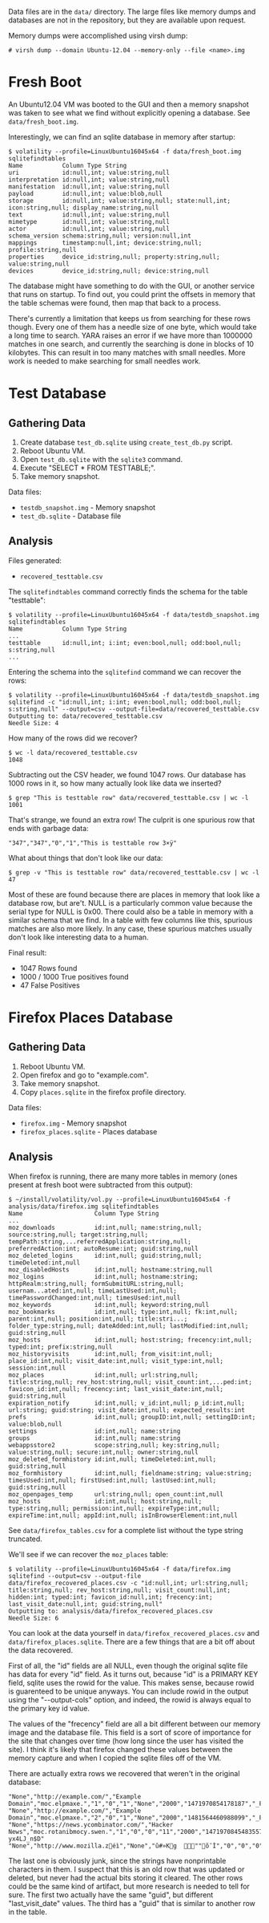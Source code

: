 
Data files are in the `data/` directory. The large files like memory dumps and
databases are not in the repository, but they are available upon request.

Memory dumps were accomplished using virsh dump:

    # virsh dump --domain Ubuntu-12.04 --memory-only --file <name>.img

Fresh Boot
==========

An Ubuntu12.04 VM was booted to the GUI and then a memory snapshot was taken to
see what we find without explicitly opening a database.  See
`data/fresh_boot.img`.

Interestingly, we can find an sqlite database in memory after startup:

    $ volatility --profile=LinuxUbuntu16045x64 -f data/fresh_boot.img sqlitefindtables
    Name           Column Type String
    uri            id:null,int; value:string,null
    interpretation id:null,int; value:string,null
    manifestation  id:null,int; value:string,null
    payload        id:null,int; value:blob,null
    storage        id:null,int; value:string,null; state:null,int; icon:string,null; display_name:string,null
    text           id:null,int; value:string,null
    mimetype       id:null,int; value:string,null
    actor          id:null,int; value:string,null
    schema_version schema:string,null; version:null,int
    mappings       timestamp:null,int; device:string,null; profile:string,null
    properties     device_id:string,null; property:string,null; value:string,null
    devices        device_id:string,null; device:string,null

The database might have something to do with the GUI, or another service that
runs on startup. To find out, you could print the offsets in memory that the
table schemas were found, then map that back to a process.

There's currently a limitation that keeps us from searching for these rows
though. Every one of them has a needle size of one byte, which would take a
long time to search. YARA raises an error if we have more than 1000000 matches
in one search, and currently the searching is done in blocks of 10 kilobytes.
This can result in too many matches with small needles.  More work is needed to
make searching for small needles work.


Test Database
=============

Gathering Data
--------------

  1. Create database `test_db.sqlite` using `create_test_db.py` script.
  2. Reboot Ubuntu VM.
  3. Open `test_db.sqlite` with the `sqlite3` command.
  4. Execute "SELECT * FROM TESTTABLE;".
  5. Take memory snapshot.

Data files:

  * `testdb_snapshot.img` - Memory snapshot
  * `test_db.sqlite` - Database file

Analysis
--------

Files generated:

  * `recovered_testtable.csv`

The `sqlitefindtables` command correctly finds the schema for the table "testtable":

    $ volatility --profile=LinuxUbuntu16045x64 -f data/testdb_snapshot.img sqlitefindtables
    Name           Column Type String
    ...
    testtable      id:null,int; i:int; even:bool,null; odd:bool,null; s:string,null
    ...

Entering the schema into the `sqlitefind` command we can recover the rows:

    $ volatility --profile=LinuxUbuntu16045x64 -f data/testdb_snapshot.img sqlitefind -c "id:null,int; i:int; even:bool,null; odd:bool,null; s:string,null" --output=csv --output-file=data/recovered_testtable.csv
    Outputting to: data/recovered_testtable.csv
    Needle Size: 4

How many of the rows did we recover?

    $ wc -l data/recovered_testtable.csv
    1048

Subtracting out the CSV header, we found 1047 rows. Our database has 1000 rows
in it, so how many actually look like data we inserted?

    $ grep "This is testtable row" data/recovered_testtable.csv | wc -l
    1001

That's strange, we found an extra row! The culprit is one spurious row that
ends with garbage data:

    "347","347","0","1","This is testtable row 3×ÿ"

What about things that don't look like our data:

    $ grep -v "This is testtable row" data/recovered_testtable.csv | wc -l
    47

Most of these are found because there are places in memory that look like a
database row, but are't. NULL is a particularly common value because the serial
type for NULL is 0x00. There could also be a table in memory with a similar
schema that we find. In a table with few columns like this, spurious matches
are also more likely. In any case, these spurious matches usually don't look
like interesting data to a human.

Final result:

  * 1047 Rows found
  * 1000 / 1000 True positives found
  * 47 False Positives


Firefox Places Database
=======================

Gathering Data
--------------

  1. Reboot Ubuntu VM.
  2. Open firefox and go to "example.com".
  3. Take memory snapshot.
  4. Copy `places.sqlite` in the firefox profile directory.

Data files:
  * `firefox.img` - Memory snapshot
  * `firefox_places.sqlite` - Places database

Analysis
--------

When firefox is running, there are many more tables in memory (ones present at
fresh boot were subtracted from this output):

    $ ~/install/volatility/vol.py --profile=LinuxUbuntu16045x64 -f analysis/data/firefox.img sqlitefindtables
    Name                    Column Type String
    ...
    moz_downloads           id:int,null; name:string,null; source:string,null; target:string,null; tempPath:string,...referredApplication:string,null; preferredAction:int; autoResume:int; guid:string,null
    moz_deleted_logins      id:int,null; guid:string,null; timeDeleted:int,null
    moz_disabledHosts       id:int,null; hostname:string,null
    moz_logins              id:int,null; hostname:string; httpRealm:string,null; formSubmitURL:string,null; usernam...ated:int,null; timeLastUsed:int,null; timePasswordChanged:int,null; timesUsed:int,null
    moz_keywords            id:int,null; keyword:string,null
    moz_bookmarks           id:int,null; type:int,null; fk:int,null; parent:int,null; position:int,null; title:stri...; folder_type:string,null; dateAdded:int,null; lastModified:int,null; guid:string,null
    moz_hosts               id:int,null; host:string; frecency:int,null; typed:int; prefix:string,null
    moz_historyvisits       id:int,null; from_visit:int,null; place_id:int,null; visit_date:int,null; visit_type:int,null; session:int,null
    moz_places              id:int,null; url:string,null; title:string,null; rev_host:string,null; visit_count:int,...ped:int; favicon_id:int,null; frecency:int; last_visit_date:int,null; guid:string,null
    expiration_notify       id:int,null; v_id:int,null; p_id:int,null; url:string; guid:string; visit_date:int,null; expected_results:int
    prefs                   id:int,null; groupID:int,null; settingID:int; value:blob,null
    settings                id:int,null; name:string
    groups                  id:int,null; name:string
    webappsstore2           scope:string,null; key:string,null; value:string,null; secure:int,null; owner:string,null
    moz_deleted_formhistory id:int,null; timeDeleted:int,null; guid:string,null
    moz_formhistory         id:int,null; fieldname:string; value:string; timesUsed:int,null; firstUsed:int,null; lastUsed:int,null; guid:string,null
    moz_openpages_temp      url:string,null; open_count:int,null
    moz_hosts               id:int,null; host:string,null; type:string,null; permission:int,null; expireType:int,null; expireTime:int,null; appId:int,null; isInBrowserElement:int,null

See `data/firefox_tables.csv` for a complete list without the type string
truncated.

We'll see if we can recover the `moz_places` table:

    $ volatility --profile=LinuxUbuntu16045x64 -f data/firefox.img sqlitefind --output=csv --output-file data/firefox_recovered_places.csv -c "id:null,int; url:string,null; title:string,null; rev_host:string,null; visit_count:null,int; hidden:int; typed:int; favicon_id:null,int; frecency:int; last_visit_date:null,int; guid:string,null"
    Outputting to: analysis/data/firefox_recovered_places.csv
    Needle Size: 6

You can look at the data yourself in `data/firefox_recovered_places.csv` and
`data/firefox_places.sqlite`. There are a few things that are a bit off about
the data recovered.

First of all, the "id" fields are all NULL, even though the original sqlite
file has data for every "id" field. As it turns out, because "id" is a PRIMARY
KEY field, sqlite uses the rowid for the value. This makes sense, because rowid
is guarenteed to be unique anyways. You can include rowid in the output using
the "--output-cols" option, and indeed, the rowid is always equal to the
primary key id value.

The values of the "frecency" field are all a bit different between our memory
image and the database file. This field is a sort of score of importance for
the site that changes over time (how long since the user has visited the site).
I think it's likely that firefox changed these values between the memory
capture and when I copied the sqlite files off of the VM.

There are actually extra rows we recovered that weren't in the original
database:

    "None","http://example.com/","Example Domain","moc.elpmaxe.","1","0","1","None","2000","1471970854178187","_Fv9IX1cGpN4"
    "None","http://example.com/","Example Domain","moc.elpmaxe.","2","0","1","None","2000","1481564460988099","_Fv9IX1cGpN4"
    "None","https://news.ycombinator.com/","Hacker News","moc.rotanibmocy.swen.","1","0","0","11","2000","1471970845483557","-yx4LJ_n$D"
    "None","http://www.mozilla.zéì","None","û#»Kg  ""õ¯Ì","0","0","0","None","-26731","None",""

The last one is obviously junk, since the strings have nonprintable characters
in them. I suspect that this is an old row that was updated or deleted, but
never had the actual bits storing it cleared. The other rows could be the same
kind of artifact, but more research is needed to tell for sure. The first two
actually have the same "guid", but different "last_visit_date" values. The
third has a "guid" that is similar to another row in the table.
